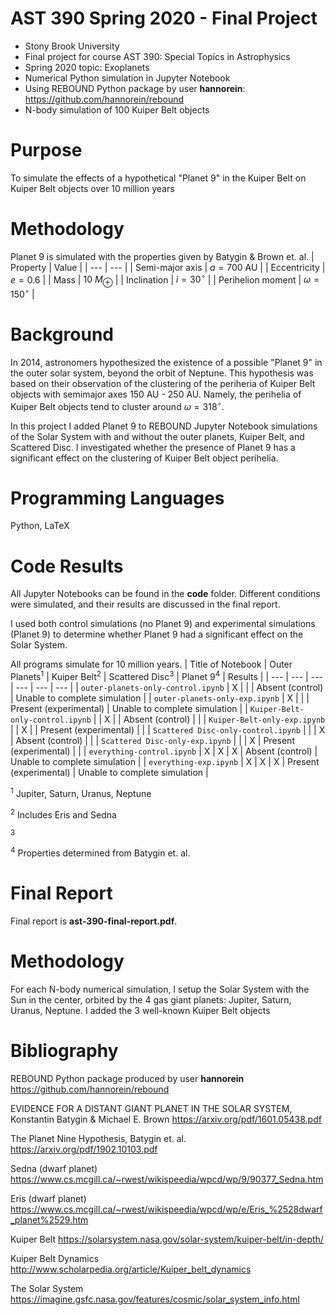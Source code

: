 # AST 390 Spring 2020 - Final Project
* Stony Brook University
* Final project for course AST 390: Special Topics in Astrophysics
* Spring 2020 topic: Exoplanets
* Numerical Python simulation in Jupyter Notebook
* Using REBOUND Python package by user **hannorein**: https://github.com/hannorein/rebound
* N-body simulation of 100 Kuiper Belt objects

# Purpose
To simulate the effects of a hypothetical "Planet 9" in the Kuiper Belt on Kuiper Belt objects over 10 million years

# Methodology

Planet 9 is simulated with the properties given by Batygin & Brown et. al.
|      Property     |        Value         |
|        ---        |          ---         |
|  Semi-major axis  |     $a = 700$ AU     |
|    Eccentricity   |       $e = 0.6$      |
|       Mass        |    $10\ M_\oplus$    |
|    Inclination    |    $i = 30^\circ$    |
| Perihelion moment | $\omega = 150^\circ$ |

# Background

In 2014, astronomers hypothesized the existence of a possible "Planet 9" in the outer solar system, beyond the orbit of Neptune. This hypothesis was based on their observation of the clustering of the periheria of Kuiper Belt objects with semimajor axes 150 AU - 250 AU. Namely, the perihelia of Kuiper Belt objects tend to cluster around $\omega = 318^\circ$.

In this project I added Planet 9 to REBOUND Jupyter Notebook simulations of the Solar System with and without the outer planets, Kuiper Belt, and Scattered Disc. I investigated whether the presence of Planet 9 has a significant effect on the clustering of Kuiper Belt object perihelia.

# Programming Languages
Python, LaTeX

# Code Results
All Jupyter Notebooks can be found in the **code** folder. Different conditions were simulated, and their results are discussed in the final report.

I used both control simulations (no Planet 9) and experimental simulations (Planet 9) to determine whether Planet 9 had a significant effect on the Solar System.

All programs simulate for 10 million years.
| Title of Notebook | Outer Planets<sup>1</sup> | Kuiper Belt<sup>2</sup> | Scattered Disc<sup>3</sup> | Planet 9<sup>4</sup> | Results |
|        ---        |      ---      |     ---     |      ---       |   ---    | --- |
| `outer-planets-only-control.ipynb` | X |   |   | Absent (control) | Unable to complete simulation |
| `outer-planets-only-exp.ipynb` | X |   |   | Present (experimental) | Unable to complete simulation |
| `Kuiper-Belt-only-control.ipynb` |   | X |   | Absent (control) |     |
| `Kuiper-Belt-only-exp.ipynb` |   | X |   | Present (experimental) |     |
| `Scattered Disc-only-control.ipynb` |   |   | X | Absent (control) |     |
| `Scattered Disc-only-exp.ipynb` |   |   | X | Present (experimental) |     |
| `everything-control.ipynb` | X | X | X | Absent (control) | Unable to complete simulation |
| `everything-exp.ipynb` | X | X | X | Present (experimental) | Unable to complete simulation |

<sup>1</sup> Jupiter, Saturn, Uranus, Neptune

<sup>2</sup> Includes Eris and Sedna

<sup>3</sup> 

<sup>4</sup> Properties determined from Batygin et. al.

# Final Report
Final report is **ast-390-final-report.pdf**.

# Methodology

For each N-body numerical simulation, I setup the Solar System with the Sun in the center, orbited by the 4 gas giant planets: Jupiter, Saturn, Uranus, Neptune. I added the 3 well-known Kuiper Belt objects 

# Bibliography
REBOUND Python package produced by user **hannorein** <https://github.com/hannorein/rebound>

EVIDENCE FOR A DISTANT GIANT PLANET IN THE SOLAR SYSTEM, Konstantin Batygin & Michael E. Brown <https://arxiv.org/pdf/1601.05438.pdf>

The Planet Nine Hypothesis, Batygin et. al. <https://arxiv.org/pdf/1902.10103.pdf>

Sedna (dwarf planet) <https://www.cs.mcgill.ca/~rwest/wikispeedia/wpcd/wp/9/90377_Sedna.htm>

Eris (dwarf planet) <https://www.cs.mcgill.ca/~rwest/wikispeedia/wpcd/wp/e/Eris_%2528dwarf_planet%2529.htm>

Kuiper Belt <https://solarsystem.nasa.gov/solar-system/kuiper-belt/in-depth/>

Kuiper Belt Dynamics <http://www.scholarpedia.org/article/Kuiper_belt_dynamics>

The Solar System <https://imagine.gsfc.nasa.gov/features/cosmic/solar_system_info.html>
